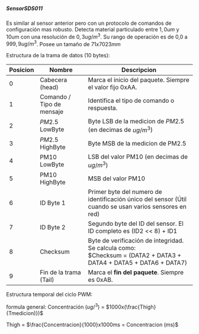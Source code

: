 ##### SensorSDS011

Es similar al sensor anterior pero con un protocolo de comandos de configuración mas robusto. Detecta material particulado entre $1,0um$ y 10um con una resolución de $0,3 ug/m^3$. Su rango de operación es de 0,0 a $999,9 ug/m^3$. Posee un tamaño de $71x7023mm$

Estructura de la trama de datos (10 bytes):

| Posicion | Nombre                    | Descripcion                                                                                                           |
| -------- | ------------------------- | --------------------------------------------------------------------------------------------------------------------- |
| 0        | Cabecera (head)           | Marca el inicio del paquete. Siempre el valor fijo 0xAA.                                                              |
| 1        | Comando / Tipo de mensaje | Identifica el tipo de comando o respuesta.                                                                            |
| 2        | $PM2.5$ LowByte           | Byte LSB de la medicion de $PM2.5$ (en decimas de $ug/m^3$)                                                           |
| 3        | $PM2.5$ HighByte          | Byte MSB de la medicion de PM2.5                                                                                      |
| 4        | PM10 LowByte              | LSB del valor PM10 (en decimas de $ug/m^3$)                                                                           |
| 5        | PM10 HighByte             | MSB del valor PM10                                                                                                    |
| 6        | ID Byte 1                 | Primer byte del numero de identificación único del sensor (Útil cuando se usan varios sensores en red)                |
| 7        | ID Byte 2                 | Segundo byte del ID del sensor. El ID completo es (ID2 << 8) + ID1                                                    |
| 8        | Checksum                  | Byte de verificación de integridad. Se calcula como:  <br>$Checksum = (DATA2 + DATA3 + DATA4 + DATA5 + DATA6 + DATA7) |
| 9        | Fin de la trama (Tail)    | Marca el **fin del paquete**. Siempre es 0xAB.                                                                        |

Estructura temporal del ciclo PWM:

formula general: Concentración $(ug/^3)$ = $1000x(\frac{Thigh}{Tmedicion)})$ 

Thigh = $\frac{Concentracion}{1000}x1000ms = Concentracion (ms)$ 